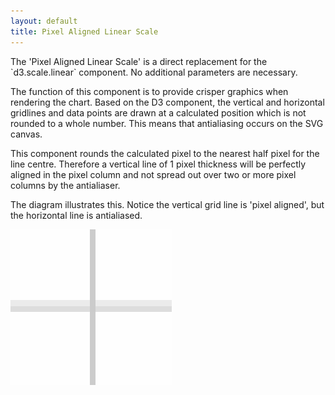 ```yaml
---
layout: default
title: Pixel Aligned Linear Scale
---
```


<div class="row">
	<div class="col-md-8">
		<p>The 'Pixel Aligned Linear Scale' is a direct replacement for the `d3.scale.linear` component. No additional parameters are necessary.</p>
		<p>The function of this component is to provide crisper graphics when rendering the chart. Based on the D3 component, the vertical and horizontal gridlines and data points are drawn at a calculated position which is not rounded to a whole number. This means that antialiasing occurs on the SVG canvas.</p>
		<p>This component rounds the calculated pixel to the nearest half pixel for the line centre. Therefore a vertical line of 1 pixel thickness will be perfectly aligned in the pixel column and not spread out over two or more pixel columns by the antialiaser.</p>
		<p>The diagram illustrates this. Notice the vertical grid line is 'pixel aligned', but the horizontal line is antialiased.</p>
	</div>
	<div class="col-md-4">
		<img src="scale/assets/antialiasing.png" class="image-responsive" />
	</div>
</div>
